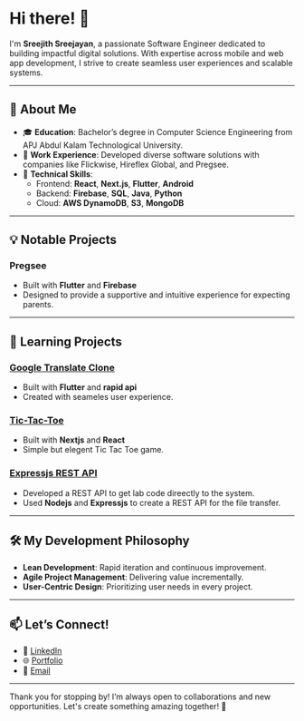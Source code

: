 
# Hi there! 👋

I'm **Sreejith Sreejayan**, a passionate Software Engineer dedicated to building impactful digital solutions. With expertise across mobile and web app development, I strive to create seamless user experiences and scalable systems.

---

## 🌟 About Me

- 🎓 **Education**: Bachelor’s degree in Computer Science Engineering from APJ Abdul Kalam Technological University.
- 💼 **Work Experience**: Developed diverse software solutions with companies like Flickwise, Hireflex Global, and Pregsee.
- 🔧 **Technical Skills**:  
  - Frontend: **React**, **Next.js**, **Flutter**, **Android**  
  - Backend: **Firebase**, **SQL**, **Java**, **Python**  
  - Cloud: **AWS DynamoDB**, **S3**, **MongoDB**

---

## 💡 Notable Projects

### Pregsee
- Built with **Flutter** and **Firebase**
- Designed to provide a supportive and intuitive experience for expecting parents.

---

## 🎯 Learning Projects

### [Google Translate Clone](https://github.com/the-Sreejith/translator-flutter-app)
- Built with **Flutter** and **rapid api**
- Created with seameles user experience.

### [Tic-Tac-Toe](https://github.com/the-Sreejith/Tic-Tac-Toe)
- Built with **Nextjs** and **React**
- Simple but elegent Tic Tac Toe game.

### [Expressjs REST API](https://github.com/the-Sreejith/oslab2)
- Developed a REST API to get lab code direectly to the system.
- Used **Nodejs** and **Expressjs** to create a REST API for the file transfer.

---

## 🛠️ My Development Philosophy
- **Lean Development**: Rapid iteration and continuous improvement.
- **Agile Project Management**: Delivering value incrementally.
- **User-Centric Design**: Prioritizing user needs in every project.

---

## 📫 Let’s Connect!

- 💼 [LinkedIn](https://www.linkedin.com/in/thesreejith/)
- 🌐 [Portfolio](http://thesreejith.in/)
- 📨 [Email](mailto:ssjksreejith@gmail.com)

---

Thank you for stopping by! I’m always open to collaborations and new opportunities. Let's create something amazing together! 🚀
